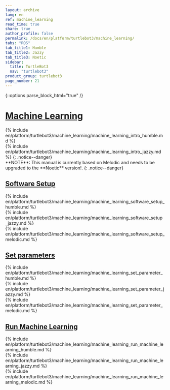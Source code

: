 ```yaml
---
layout: archive
lang: en
ref: machine_learning
read_time: true
share: true
author_profile: false
permalink: /docs/en/platform/turtlebot3/machine_learning/
tabs: "ROS"
tab_title1: Humble
tab_title2: Jazzy
tab_title3: Noetic
sidebar:
  title: TurtleBot3
  nav: "turtlebot3"
product_group: turtlebot3
page_number: 21
---
```


<style>body {counter-reset: h1 8 !important;}</style>

{::options parse_block_html="true" /}

# [Machine Learning](#machine-learning)

<section data-id="{{ page.tab_title1 }}" class="tab_contents">
{% include en/platform/turtlebot3/machine_learning/machine_learning_intro_humble.md %}
</section>

<section data-id="{{ page.tab_title2 }}" class="tab_contents">
{% include en/platform/turtlebot3/machine_learning/machine_learning_intro_jazzy.md %}
{: .notice--danger}
</section>

<section data-id="{{ page.tab_title3 }}" class="tab_contents">
**NOTE**: This manual is currently based on Melodic and needs to be upgraded to the **Noetic** version!.
{: .notice--danger}
</section>

## [Software Setup](#software-setup)

<section data-id="{{ page.tab_title1 }}" class="tab_contents">
{% include en/platform/turtlebot3/machine_learning/machine_learning_software_setup_humble.md %}
</section>

<section data-id="{{ page.tab_title2 }}" class="tab_contents">
{% include en/platform/turtlebot3/machine_learning/machine_learning_software_setup_jazzy.md %}
</section>

<section data-id="{{ page.tab_title3 }}" class="tab_contents">
{% include en/platform/turtlebot3/machine_learning/machine_learning_software_setup_melodic.md %}
</section>

## [Set parameters](#set-parameters)

<section data-id="{{ page.tab_title1 }}" class="tab_contents">
{% include en/platform/turtlebot3/machine_learning/machine_learning_set_parameter_humble.md %}
</section>

<section data-id="{{ page.tab_title2 }}" class="tab_contents">
{% include en/platform/turtlebot3/machine_learning/machine_learning_set_parameter_jazzy.md %}
</section>

<section data-id="{{ page.tab_title3 }}" class="tab_contents">
{% include en/platform/turtlebot3/machine_learning/machine_learning_set_parameter_melodic.md %}
</section>

## [Run Machine Learning](#run-machine-learning)

<section data-id="{{ page.tab_title1 }}" class="tab_contents">
{% include en/platform/turtlebot3/machine_learning/machine_learning_run_machine_learning_humble.md %}
</section>

<section data-id="{{ page.tab_title2 }}" class="tab_contents">
{% include en/platform/turtlebot3/machine_learning/machine_learning_run_machine_learning_jazzy.md %}
</section>

<section data-id="{{ page.tab_title3 }}" class="tab_contents">
{% include en/platform/turtlebot3/machine_learning/machine_learning_run_machine_learning_melodic.md %}
</section>

